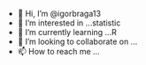 - 👋 Hi, I’m @igorbraga13
- 👀 I’m interested in ...statistic
- 🌱 I’m currently learning ...R
- 💞️ I’m looking to collaborate on ...
- 📫 How to reach me ...

<!---
igorbraga13/igorbraga13 is a ✨ special ✨ repository because its `README.md` (this file) appears on your GitHub profile.
You can click the Preview link to take a look at your changes.
--->
